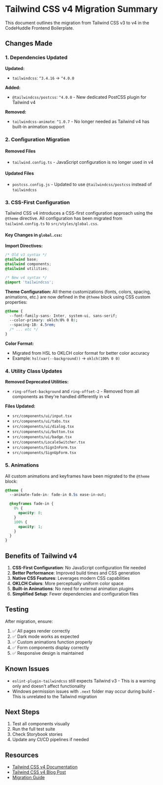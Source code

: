 # Tailwind CSS v4 Migration Summary

This document outlines the migration from Tailwind CSS v3 to v4 in the CodeHuddle Frontend Boilerplate.

## Changes Made

### 1. Dependencies Updated

**Updated:**
- `tailwindcss`: `^3.4.16` → `^4.0.0`

**Added:**
- `@tailwindcss/postcss`: `^4.0.0` - New dedicated PostCSS plugin for Tailwind v4

**Removed:**
- `tailwindcss-animate`: `^1.0.7` - No longer needed as Tailwind v4 has built-in animation support

### 2. Configuration Migration

#### Removed Files
- `tailwind.config.ts` - JavaScript configuration is no longer used in v4

#### Updated Files
- `postcss.config.js` - Updated to use `@tailwindcss/postcss` instead of `tailwindcss`

### 3. CSS-First Configuration

Tailwind CSS v4 introduces a CSS-first configuration approach using the `@theme` directive. All configuration has been migrated from `tailwind.config.ts` to `src/styles/global.css`.

#### Key Changes in `global.css`:

**Import Directives:**
```css
/* Old v3 syntax */
@tailwind base;
@tailwind components;
@tailwind utilities;

/* New v4 syntax */
@import 'tailwindcss';
```

**Theme Configuration:**
All theme customizations (fonts, colors, spacing, animations, etc.) are now defined in the `@theme` block using CSS custom properties:

```css
@theme {
  --font-family-sans: Inter, system-ui, sans-serif;
  --color-primary: oklch(0% 0 0);
  --spacing-18: 4.5rem;
  /* ... etc */
}
```

**Color Format:**
- Migrated from HSL to OKLCH color format for better color accuracy
- Example: `hsl(var(--background))` → `oklch(100% 0 0)`

### 4. Utility Class Updates

**Removed Deprecated Utilities:**
- `ring-offset-background` and `ring-offset-2` - Removed from all components as they're handled differently in v4

**Files Updated:**
- `src/components/ui/input.tsx`
- `src/components/ui/tabs.tsx`
- `src/components/ui/dialog.tsx`
- `src/components/ui/button.tsx`
- `src/components/ui/badge.tsx`
- `src/components/LocaleSwitcher.tsx`
- `src/components/SignInForm.tsx`
- `src/components/SignUpForm.tsx`

### 5. Animations

All custom animations and keyframes have been migrated to the `@theme` block:

```css
@theme {
  --animate-fade-in: fade-in 0.5s ease-in-out;

  @keyframes fade-in {
    0% {
      opacity: 0;
    }
    100% {
      opacity: 1;
    }
  }
}
```

## Benefits of Tailwind v4

1. **CSS-First Configuration**: No JavaScript configuration file needed
2. **Better Performance**: Improved build times and CSS generation
3. **Native CSS Features**: Leverages modern CSS capabilities
4. **OKLCH Colors**: More perceptually uniform color space
5. **Built-in Animations**: No need for external animation plugins
6. **Simplified Setup**: Fewer dependencies and configuration files

## Testing

After migration, ensure:

1. ✅ All pages render correctly
2. ✅ Dark mode works as expected
3. ✅ Custom animations function properly
4. ✅ Form components display correctly
5. ✅ Responsive design is maintained

## Known Issues

- `eslint-plugin-tailwindcss` still expects Tailwind v3 - This is a warning only and doesn't affect functionality
- Windows permission issues with `.next` folder may occur during build - This is unrelated to the Tailwind migration

## Next Steps

1. Test all components visually
2. Run the full test suite
3. Check Storybook stories
4. Update any CI/CD pipelines if needed

## Resources

- [Tailwind CSS v4 Documentation](https://tailwindcss.com/docs)
- [Tailwind CSS v4 Blog Post](https://tailwindcss.com/blog/tailwindcss-v4-beta)
- [Migration Guide](https://tailwindcss.com/docs/upgrade-guide)

